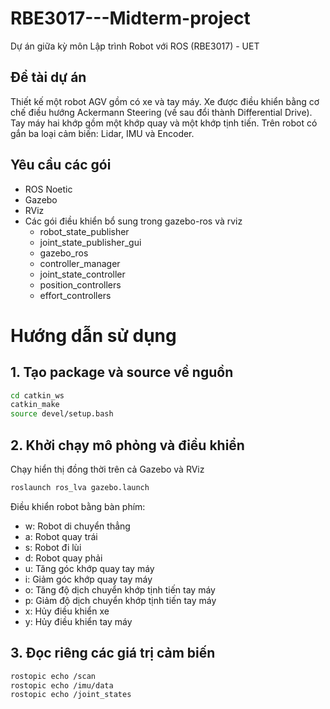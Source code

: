 # RBE3017---Midterm-project
Dự án giữa kỳ môn Lập trình Robot với ROS (RBE3017) - UET

## Đề tài dự án
Thiết kế một robot AGV gồm có xe và tay máy. Xe được điều khiển bằng cơ chế điều hướng Ackermann Steering (về sau đổi thành Differential Drive). Tay máy hai khớp gồm một khớp quay và một khớp tịnh tiến. Trên robot có gắn ba loại cảm biến: Lidar, IMU và Encoder.

## Yêu cầu các gói
* ROS Noetic
* Gazebo
* RViz
* Các gói điều khiển bổ sung trong gazebo-ros và rviz
  - robot_state_publisher
  - joint_state_publisher_gui
  - gazebo_ros
  - controller_manager
  - joint_state_controller
  - position_controllers
  - effort_controllers

# Hướng dẫn sử dụng

## 1. Tạo package và source về nguồn
```bash
cd catkin_ws
catkin_make
source devel/setup.bash
```

## 2. Khởi chạy mô phỏng và điều khiển
Chạy hiển thị đồng thời trên cả Gazebo và RViz

```bash
roslaunch ros_lva gazebo.launch
```
Điều khiển robot bằng bàn phím:
- w: Robot di chuyển thẳng
- a: Robot quay trái
- s: Robot đi lùi
- d: Robot quay phải
- u: Tăng góc khớp quay tay máy
- i: Giảm góc khớp quay tay máy
- o: Tăng độ dịch chuyển khớp tịnh tiến tay máy
- p: Giảm độ dịch chuyển khớp tịnh tiến tay máy
- x: Hủy điều khiển xe
- y: Hủy điều khiển tay máy
  
## 3. Đọc riêng các giá trị cảm biến
```bash
rostopic echo /scan
rostopic echo /imu/data
rostopic echo /joint_states
```

